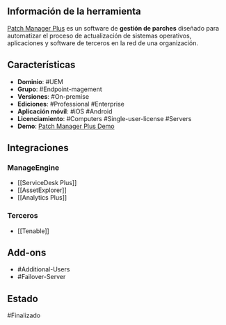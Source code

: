 ## Información de la herramienta

[Patch Manager Plus](https://www.manageengine.com/patch-management/help.html) es un software de **gestión de parches** diseñado para automatizar el proceso de actualización de sistemas operativos, aplicaciones y software de terceros en la red de una organización.
## Características

+ **Dominio**: #UEM 
+ **Grupo**: #Endpoint-magement 
+ **Versiones**: #On-premise 
+ **Ediciones**: #Professional #Enterprise 
+ **Aplicación móvil**: #iOS #Android 
+ **Licenciamiento**: #Computers #Single-user-license #Servers 
+ **Demo**: [Patch Manager Plus Demo](https://demo.patchmanagerplus.com/)
## Integraciones
### ManageEngine

+ [[ServiceDesk Plus]]
+ [[AssetExplorer]]
+ [[Analytics Plus]]
### Terceros

+ [[Tenable]]
## Add-ons

+ #Additional-Users 
+ #Failover-Server 

## Estado

#Finalizado 